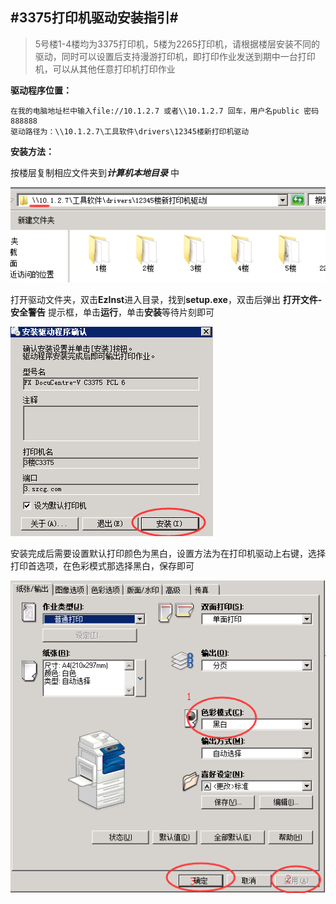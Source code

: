#3375打印机驱动安装指引#
---

>5号楼1-4楼均为3375打印机，5楼为2265打印机，请根据楼层安装不同的驱动，同时可以设置后支持漫游打印机，即打印作业发送到期中一台打印机，可以从其他任意打印机打印作业

**驱动程序位置：**

	在我的电脑地址栏中输入file://10.1.2.7 或者\\10.1.2.7 回车，用户名public 密码888888
	驱动路径为：\\10.1.2.7\工具软件\drivers\12345楼新打印机驱动 
**安装方法：**

按楼层复制相应文件夹到***计算机本地目录*** 中

![驱动路径](images/3375-1.png)

打开驱动文件夹，双击**EzInst**进入目录，找到**setup.exe**，双击后弹出 **打开文件-安全警告** 提示框，单击**运行**，单击**安装**等待片刻即可

![安装打印机驱动](images/3375-2.png)

安装完成后需要设置默认打印颜色为黑白，设置方法为在打印机驱动上右键，选择打印首选项，在色彩模式那选择黑白，保存即可

![黑白模式](images/3375-3.png)